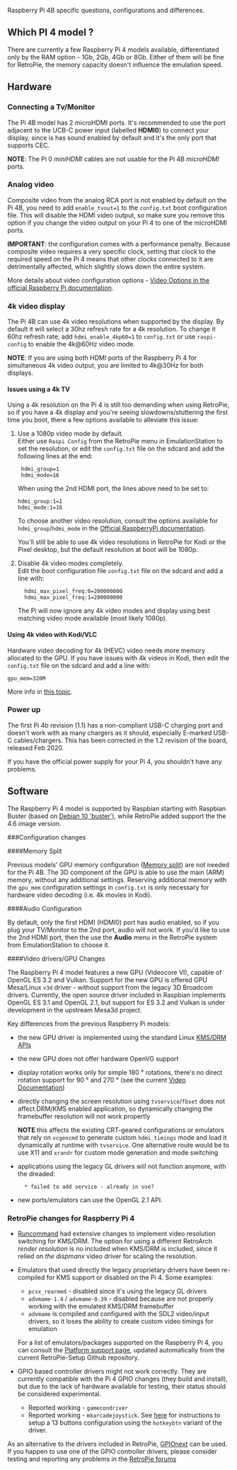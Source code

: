Raspberry Pi 4B specific questions, configurations and differences.

## Which PI 4 model ?

There are currently a few Raspberry Pi 4 models available, differentiated only by the RAM option - 1Gb, 2Gb, 4Gb or 8Gb. Either of them will be fine for RetroPie, the memory capacity doesn't influence the emulation speed.
  
## Hardware

### Connecting a Tv/Monitor

The Pi 4B model has 2 microHDMI ports. It's recommended to use the port adjacent to the UCB-C power input (labelled __HDMI0__) to connect your display, since is has sound enabled by default and it's the only port that supports CEC.
 
**NOTE**: The Pi 0 _miniHDMI_ cables are not usable for the Pi 4B _microHDMI_ ports.
 
### Analog video

Composite video from the analog RCA port is not enabled by default on the Pi 4B, you need to add `enable_tvout=1` to the `config.txt` boot configuration file. This will disable the HDMI video output, so make sure you remove this option if you change the video output on your Pi 4 to one of the microHDMI ports.

**IMPORTANT**: the configuration comes with a performance penalty. Because composite video requires a very specific clock, setting that clock to the required speed on the Pi 4 means that other clocks connected to it are detrimentally affected, which slightly slows down the entire system.

More details about video configuration options - [Video Options in the official Raspberry Pi documentation](https://www.raspberrypi.com/documentation/computers/configuration.html#hdmi-configuration).

### 4k video display

 The Pi 4B can use 4k video resolutions when supported by the display. By default it will select a 30hz refresh rate for a 4k resolution. To change it 60hz refresh rate, add `hdmi_enable_4kp60=1` to `config.txt` or use `raspi-config` to enable the 4k@60Hz video mode.
 
**NOTE**: If you are using both HDMI ports of the Raspberry Pi 4 for simultaneous 4k video output, you are limited to 4k@30Hz for both displays.

#### Issues using a 4k TV

 Using a 4k resolution on the Pi 4 is still too demanding when using RetroPie, so if you have a 4k display and you're seeing slowdowns/stuttering the first time you boot, there a few options available to alleviate this issue:
 
1. Use a 1080p video mode by default.  
    Either use `Raspi Config` from the RetroPie menu in EmulationStation to set the resolution, or edit the `config.txt` file on the sdcard and add the following lines at the end:

        hdmi_group=1
        hdmi_mode=16
        
    When using the 2nd HDMI port, the lines above need to be set to:
    
       hdmi_group:1=1
       hdmi_mode:1=16
       
    To choose another video resolution, consult the options available for `hdmi_group`/`hdmi_mode` in the [Official RaspberryPi documentation](https://www.raspberrypi.com/documentation/computers/config_txt.html#hdmi_mode).

    You'll still be able to use 4k video resolutions in RetroPie for Kodi or the Pixel desktop, but the default resolution at boot will be 1080p.
  
2. Disable 4k video modes completely.  
    Edit the boot configuration file `config.txt` file on the sdcard and add a line with: 

         hdmi_max_pixel_freq:0=200000000
         hdmi_max_pixel_freq:1=200000000

     The Pi will now ignore any 4k video modes and display using best matching video mode available (most likely 1080p).

#### Using 4k video with Kodi/VLC

Hardware video decoding for 4k (HEVC) video needs more memory allocated to the GPU. If you have issues with 4k videos in Kodi, then edit the `config.txt` file on the sdcard and add a line with:


    gpu_mem=320M

More info in [this topic](https://www.raspberrypi.org/forums/viewtopic.php?f=66&t=251645).
 
### Power up
  
The first Pi 4b revision (1.1) has a non-compliant USB-C charging port and doesn't work with as many chargers as it should, especially E-marked USB-C cables/chargers. This has been corrected in the 1.2 revision of the board, released Feb 2020.

If you have the official power supply for your Pi 4, you shouldn't have any problems.
  

## Software

The Raspberry Pi 4 model is supported by Raspbian starting with Raspbian Buster (based on [Debian 10 'buster'](https://www.debian.org/News/2019/20190706)), while RetroPie added support the the 4.6 image version.

###Configuration changes

####Memory Split  

Previous models' GPU memory configuration ([Memory split](Memory-Split.md)) are not needed for the Pi 4B. The 3D component of the GPU is able to use the main (ARM) memory, without any additional settings. Reserving additional memory with the `gpu_mem` configuration settings in `config.txt` is only necessary for hardware video decoding (i.e. 4k movies in Kodi).
    
####Audio Configuration

By default, only the first HDMI (HDMI0) port has audio enabled, so if you plug your TV/Monitor to the 2nd port, audio will not work.
    If you'd like to use the 2nd HDMI port, then the use the **Audio** menu in the RetroPie system from EmulationStation to choose it.

####Video drivers/GPU Changes 

The Raspberry Pi 4 model features a new GPU (Videocore VI), capable of OpenGL ES 3.2 and Vulkan. Support for the new GPU is offered GPU Mesa/Linux `v3d` driver - without support from the legacy 3D Broadcom drivers. Currently, the open source driver included in Raspbian implements OpenGL ES 3.1 and OpenGL 2.1, but support for ES 3.2 and Vulkan is under development in the upstream Mesa3d project.

Key differences from the previous Raspberry Pi models:

* the new GPU driver is implemented using the standard Linux [KMS/DRM APIs](https://en.wikipedia.org/wiki/Direct_Rendering_Manager)
* the new GPU does not offer hardware OpenVG support
* display rotation works only for simple 180 ° rotations, there's no direct rotation support for 90 ° and 270 ° (see the current [Video Documentation](https://www.raspberrypi.org/documentation/configuration/config-txt/video.md))
* directly changing the screen resolution using `tvservice`/`fbset` does not affect DRM/KMS enabled application, so dynamically changing the framebuffer resolution will not work propertly

    **NOTE** this affects the existing CRT-geared configurations or emulators that rely on `vcgencmd` to generate custom `hdmi_timings` mode and load it dynamically at runtime with `tvservice`. One alternative route would be to use X11 and `xrandr` for custom mode generation and mode switching
 
* applications using the legacy GL drivers will not function anymore, with the dreaded:

        * failed to add service - already in use?

* new ports/emulators can use the OpenGL 2.1 API.

### RetroPie changes for  Raspberry Pi 4
* [Runcommand](Runcommand.md) had extensive changes to implement video resolution switching for KMS/DRM. The option for using a different RetroArch _render resolution_ is no included when KMS/DRM is included, since it relied on _the dispmanx_ video driver for scaling the resolution.

* Emulators that used directly the legacy proprietary drivers have been re-compiled for KMS support or disabled on the Pi 4. Some examples:
   - `pcsx_rearmed` - disabled since it's using the legacy GL drivers
   - `advmame-1.4` / `advmame-0.39` - disabled because are not properly working with the emulated KMS/DRM framebuffer
   - `advmame` is compiled and configured with the SDL2 video/input drivers, so it loses the ability to create custom video timings for emulation

    For a list of emulators/packages supported on the Raspberry Pi 4, you can consult the [Platform support page](https://retropie.org.uk/stats/pkgflags/), updated automatically from the current RetroPie-Setup Github repository.

* GPIO based controller drivers might not work correctly. They are currently compatible with the Pi 4 GPIO changes (they build and install), but due to the lack of hardware available for testing, their status should be considered experimental.  
   - Reported working - `gamecondriver`
   - Reported working - `mkarcadejoystick`. See [here](https://retropie.org.uk/forum/topic/25932/) for instructions to setup a 13 buttons configuration using the `hotkeybtn` variant of the driver.

As an alternative to the drivers included in RetroPie, [GPIOnext](https://github.com/mholgatem/GPIOnext/) can be used.    
If you happen to use one of the GPIO controller drivers, please consider testing and reporting any problems in the [RetroPie forums](https://retropie.org.uk/forums)
